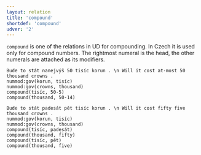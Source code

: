 ```yaml
---
layout: relation
title: 'compound'
shortdef: 'compound'
udver: '2'
---
```


`compound` is one of the relations in UD for compounding.
In Czech it is used only for compound numbers.
The rightmost numeral is the head, the other numerals are attached as its modifiers.

~~~ sdparse
Bude to stát nanejvýš 50 tisíc korun . \n Will it cost at-most 50 thousand crowns .
nummod:gov(korun, tisíc)
nummod:gov(crowns, thousand)
compound(tisíc, 50-5)
compound(thousand, 50-14)
~~~

~~~ sdparse
Bude to stát padesát pět tisíc korun . \n Will it cost fifty five thousand crowns .
nummod:gov(korun, tisíc)
nummod:gov(crowns, thousand)
compound(tisíc, padesát)
compound(thousand, fifty)
compound(tisíc, pět)
compound(thousand, five)
~~~
<!-- Interlanguage links updated So kvě 14 19:03:14 CEST 2022 -->
